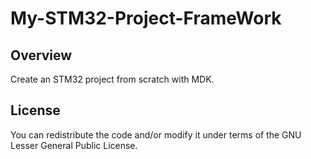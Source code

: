   
My-STM32-Project-FrameWork
==========================    


## Overview ##
Create an STM32 project from scratch with MDK.    


## License ##
You can redistribute the code and/or modify it under terms of the GNU Lesser General Public License.    